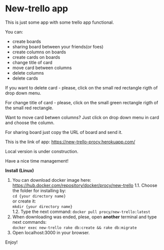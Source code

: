 # New-trello app

This is just some app with some trello app functional.

You can:
* create boards
* sharing board between your friends(or foes)
* create columns on boards
* create cards on boards
* change title of card
* move card between columns
* delete columns
* delete cards

If you want to delete card - please, click on the small red rectangle rigth of drop down menu.

For change title of card - please, click on the small green rectangle rigth of the small red rectangle.

Want to move card betwen columns? Just click on drop down menu in card and choose the column.

For sharing board just copy the URL of board and send it.

This is the link of app: https://new-trello-procy.herokuapp.com/

Local version is under construction.

Have a nice time management!

<b>Install (Linux)</b>

1. You can download docker image here: https://hub.docker.com/repository/docker/procy/new-trello
1.1. Choose the folder for installing by: <br/>
```cd {your directory name}``` <br/>
or create it: <br/>
```mkdir {your directory name}``` <br/>
1.2. Type the next command:
```docker pull procy/new-trello:latest``` <br/>
2. When downloading was ended, plese, open <b>another</b> terminal and type next commands: <br/>
```docker exec new-trello rake db:create && rake db:migrate``` <br/>
3. Open localhost:3000 in your browser.

Enjoy!

